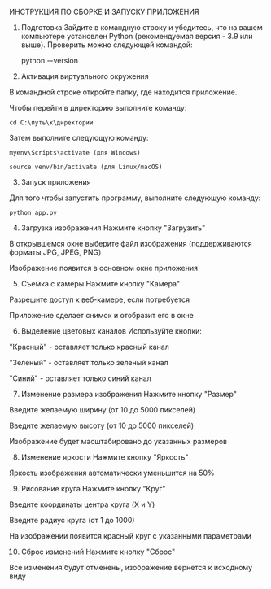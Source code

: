 ИНСТРУКЦИЯ ПО СБОРКЕ И ЗАПУСКУ ПРИЛОЖЕНИЯ

1. Подготовка
Зайдите в командную строку и убедитесь, что на вашем компьютере установлен Python (рекомендуемая версия - 3.9 или выше). Проверить можно следующей командой:

    python --version

2. Активация виртуального окружения

В командной строке откройте папку, где находится приложение.

Чтобы перейти в директорию выполните команду:

    cd C:\путь\к\директории

Затем выполните следующую команду:

    myenv\Scripts\activate (для Windows)

    source venv/bin/activate (для Linux/macOS)

3. Запуск приложения

Для того чтобы запустить программу, выполните следующую команду:

    python app.py

4. Загрузка изображения
Нажмите кнопку "Загрузить"

В открывшемся окне выберите файл изображения (поддерживаются форматы JPG, JPEG, PNG)

Изображение появится в основном окне приложения

5. Съемка с камеры
Нажмите кнопку "Камера"

Разрешите доступ к веб-камере, если потребуется

Приложение сделает снимок и отобразит его в окне

6. Выделение цветовых каналов
Используйте кнопки:

"Красный" - оставляет только красный канал

"Зеленый" - оставляет только зеленый канал

"Синий" - оставляет только синий канал

7. Изменение размера изображения
Нажмите кнопку "Размер"

Введите желаемую ширину (от 10 до 5000 пикселей)

Введите желаемую высоту (от 10 до 5000 пикселей)

Изображение будет масштабировано до указанных размеров

8. Изменение яркости
Нажмите кнопку "Яркость"

Яркость изображения автоматически уменьшится на 50%

9. Рисование круга
Нажмите кнопку "Круг"

Введите координаты центра круга (X и Y)

Введите радиус круга (от 1 до 1000)

На изображении появится красный круг с указанными параметрами

10. Сброс изменений
Нажмите кнопку "Сброс"

Все изменения будут отменены, изображение вернется к исходному виду